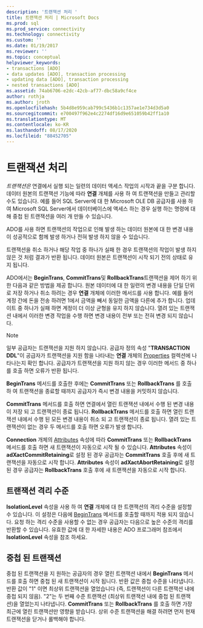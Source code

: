 ```yaml
---
description: '트랜잭션 처리 '
title: 트랜잭션 처리 | Microsoft Docs
ms.prod: sql
ms.prod_service: connectivity
ms.technology: connectivity
ms.custom: ''
ms.date: 01/19/2017
ms.reviewer: ''
ms.topic: conceptual
helpviewer_keywords:
- transactions [ADO]
- data updates [ADO], transaction processing
- updating data [ADO], transaction processing
- nested transactions [ADO]
ms.assetid: 74ab6706-e2dc-42cb-af77-dbc58a9cf4ce
author: rothja
ms.author: jroth
ms.openlocfilehash: 5b4d8e959cab799c5436b1c1357ae1e734d3d5a0
ms.sourcegitcommit: e700497f962e4c2274df16d9e651059b42ff1a10
ms.translationtype: MT
ms.contentlocale: ko-KR
ms.lasthandoff: 08/17/2020
ms.locfileid: "88452705"
---
```

# <a name="transaction-processing"></a>트랜잭션 처리
*트랜잭션은* 연결에서 실행 되는 일련의 데이터 액세스 작업의 시작과 끝을 구분 합니다. 데이터 원본의 트랜잭션 기능에 따라 **연결** 개체를 사용 하 여 트랜잭션을 만들고 관리할 수도 있습니다. 예를 들어 SQL Server에 대 한 Microsoft OLE DB 공급자를 사용 하 여 Microsoft SQL Server에서 데이터베이스에 액세스 하는 경우 실행 하는 명령에 대해 중첩 된 트랜잭션을 여러 개 만들 수 있습니다.  
  
 ADO를 사용 하면 트랜잭션의 작업으로 인해 발생 하는 데이터 원본에 대 한 변경 내용이 성공적으로 함께 발생 하거나 전혀 발생 하지 않을 수 있습니다.  
  
 트랜잭션을 취소 하거나 해당 작업 중 하나가 실패 한 경우 트랜잭션의 작업이 발생 하지 않은 것 처럼 결과가 반환 됩니다. 데이터 원본은 트랜잭션이 시작 되기 전의 상태로 유지 됩니다.  
  
 ADO에서는 **BeginTrans**, **CommitTrans**및 **RollbackTrans**트랜잭션을 제어 하기 위한 다음과 같은 방법을 제공 합니다. 원본 데이터에 대 한 일련의 변경 내용을 단일 단위로 저장 하거나 취소 하려는 경우 **연결** 개체에 이러한 메서드를 사용 합니다. 예를 들어 계정 간에 돈을 전송 하려면 1에서 금액을 빼서 동일한 금액을 다른에 추가 합니다. 업데이트 중 하나가 실패 하면 계정이 더 이상 균형을 유지 하지 않습니다. 열려 있는 트랜잭션 내에서 이러한 변경 작업을 수행 하면 변경 내용이 전부 또는 전혀 변경 되지 않습니다.  
  
> [!NOTE]
>  일부 공급자는 트랜잭션을 지원 하지 않습니다. 공급자 정의 속성 "**TRANSACTION DDL**"이 공급자가 트랜잭션을 지원 함을 나타내는 **연결** 개체의 [Properties](../../../ado/reference/ado-api/properties-collection-ado.md) 컬렉션에 나타나는지 확인 합니다. 공급자가 트랜잭션을 지원 하지 않는 경우 이러한 메서드 중 하나를 호출 하면 오류가 반환 됩니다.  
  
 **BeginTrans** 메서드를 호출한 후에는 **CommitTrans** 또는 **RollbackTrans** 를 호출 하 여 트랜잭션을 종료할 때까지 공급자가 즉시 변경 내용을 커밋하지 않습니다.  
  
 **CommitTrans** 메서드를 호출 하면 연결에서 열린 트랜잭션 내에서 수행 된 변경 내용이 저장 되 고 트랜잭션이 종료 됩니다. **RollbackTrans** 메서드를 호출 하면 열린 트랜잭션 내에서 수행 된 모든 변경 내용이 취소 되 고 트랜잭션이 종료 됩니다. 열려 있는 트랜잭션이 없는 경우 두 메서드를 호출 하면 오류가 발생 합니다.  
  
 **Connection** 개체의 [Attributes](../../../ado/reference/ado-api/attributes-property-ado.md) 속성에 따라 **CommitTrans** 또는 **RollbackTrans** 메서드를 호출 하면 새 트랜잭션이 자동으로 시작 될 수 있습니다. **Attributes** 속성이 **adXactCommitRetaining**로 설정 된 경우 공급자는 **CommitTrans** 호출 후에 새 트랜잭션을 자동으로 시작 합니다. **Attributes** 속성이 **adXactAbortRetaining**로 설정 된 경우 공급자는 **RollbackTrans** 호출 후에 새 트랜잭션을 자동으로 시작 합니다.  
  
## <a name="transaction-isolation-level"></a>트랜잭션 격리 수준  
 **IsolationLevel** 속성을 사용 하 여 **연결** 개체에 대 한 트랜잭션의 격리 수준을 설정할 수 있습니다. 이 설정은 다음에 [BeginTrans](../../../ado/reference/ado-api/begintrans-committrans-and-rollbacktrans-methods-ado.md) 메서드를 호출할 때까지 적용 되지 않습니다. 요청 하는 격리 수준을 사용할 수 없는 경우 공급자는 다음으로 높은 수준의 격리를 반환할 수 있습니다. 유효한 값에 대 한 자세한 내용은 ADO 프로그래머 참조에서 **IsolationLevel** 속성을 참조 하세요.  
  
## <a name="nested-transactions"></a>중첩 된 트랜잭션  
 중첩 된 트랜잭션을 지 원하는 공급자의 경우 열린 트랜잭션 내에서 **BeginTrans** 메서드를 호출 하면 중첩 된 새 트랜잭션이 시작 됩니다. 반환 값은 중첩 수준을 나타냅니다. 반환 값이 "1" 이면 최상위 트랜잭션을 열었습니다 (즉, 트랜잭션이 다른 트랜잭션 내에 중첩 되지 않음). "2"는 두 번째 수준 트랜잭션 (최상위 트랜잭션 내에 중첩 된 트랜잭션)을 열었는지 나타냅니다. **CommitTrans** 또는 **RollbackTrans** 를 호출 하면 가장 최근에 열린 트랜잭션만 영향을 받습니다. 상위 수준 트랜잭션을 해결 하려면 먼저 현재 트랜잭션을 닫거나 롤백해야 합니다.
